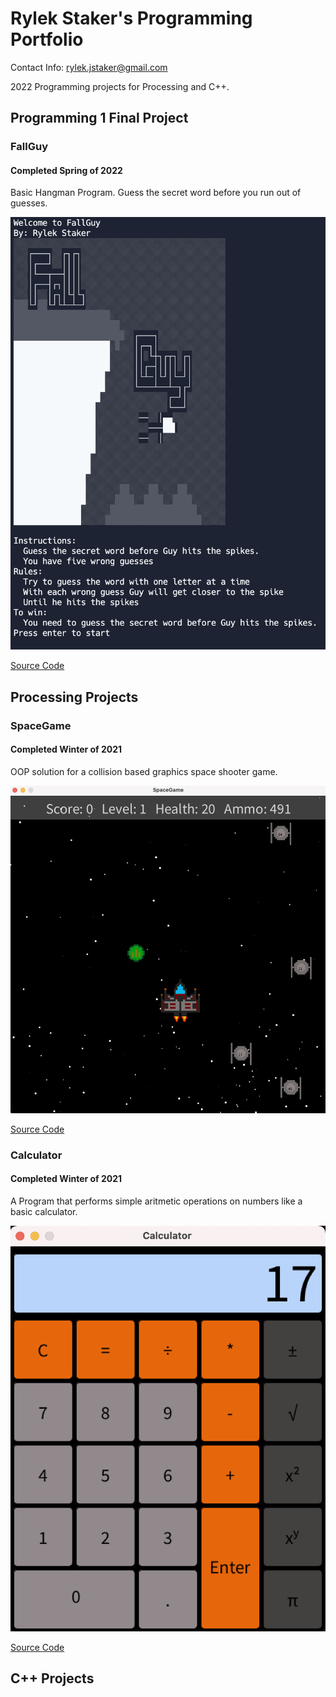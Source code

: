 # Rylek Staker's Programming Portfolio

Contact Info: rylek.jstaker@gmail.com

2022 Programming projects for Processing and C++.

## Programming 1 Final Project

### FallGuy

#### Completed Spring of 2022

Basic Hangman Program. Guess the secret word before you run out of guesses.

![FallGuy](https://github.com/RylekStaker/programmingportfolio2021-2022/blob/gh-pages/images/FallGuy.png?raw=true)

[Source Code]()

## Processing Projects

### SpaceGame

#### Completed Winter of 2021

OOP solution for a collision based graphics space shooter game.

![SpaceGame](https://github.com/RylekStaker/programmingportfolio2021-2022/blob/gh-pages/images/SpaceGame.png?raw=true)

[Source Code](https://github.com/RylekStaker/programmingportfolio2021-2022/blob/gh-pages/src/SpaceGame.zip)

### Calculator

#### Completed Winter of 2021

A Program that performs simple aritmetic operations on numbers like a basic calculator.

![Calculator](https://github.com/RylekStaker/programmingportfolio2021-2022/blob/gh-pages/images/Calculator.png?raw=true)

[Source Code](https://github.com/RylekStaker/programmingportfolio2021-2022/blob/gh-pages/src/Calculator.zip)

## C++ Projects

